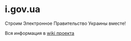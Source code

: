 # i.gov.ua

Строим Электронное Правительство Украины вместе!

Вся информация в [wiki проекта](https://github.com/e-government-ua/i/wiki)
